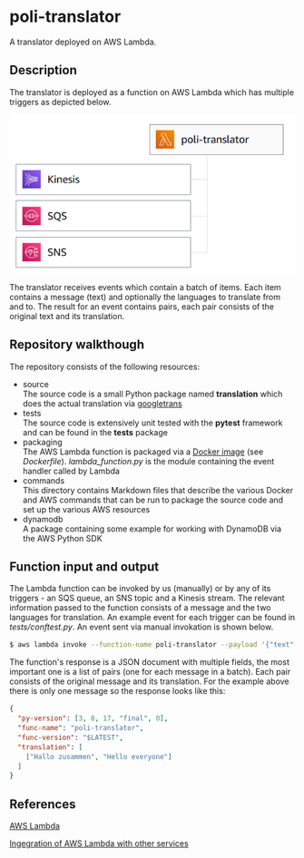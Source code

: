 # poli-translator
A translator deployed on AWS Lambda.  

## Description

The translator is deployed as a function on AWS Lambda which has multiple triggers as depicted below.  

![overview](docs/pics/overview.PNG)  

The translator receives events which contain a batch of items. Each item contains a message (text) and optionally the languages to translate from and to. The result for an event contains pairs, each pair consists of the original text and its translation.  

## Repository walkthough

The repository consists of the following resources:  

* source  
  The source code is a small Python package named **translation** which does the actual translation via [googletrans](https://pypi.org/project/googletrans/)
* tests  
  The source code is extensively unit tested with the **pytest** framework and can be found in the **tests** package
* packaging  
  The AWS Lambda function is packaged via a [Docker image](https://docs.aws.amazon.com/lambda/latest/dg/python-image.html) (see *Dockerfile*). *lambda_function.py* is the module containing the event handler called by Lambda
* commands  
  This directory contains Markdown files that describe the various Docker and AWS commands that can be run to package the source code and set up the various AWS resources
* dynamodb  
  A package containing some example for working with DynamoDB via the AWS Python SDK

## Function input and output

The Lambda function can be invoked by us (manually) or by any of its triggers - an SQS queue, an SNS topic and a Kinesis stream. The relevant information passed to the function consists of a message and the two languages for translation. An example event for each trigger can be found in *tests/conftest.py*. An event sent via manual invokation is shown below.  

```bash
$ aws lambda invoke --function-name poli-translator --payload '{"text": "Hallo zusammen", "from_language": "de", "to_language": "en"}' --cli-binary-format raw-in-base64-out response.json
```

The function's response is a JSON document with multiple fields, the most important one is a list of pairs (one for each message in a batch). Each pair consists of the original message and its translation. For the example above there is only one message so the response looks like this:  

```json
{
  "py-version": [3, 8, 17, "final", 0],
  "func-name": "poli-translator",
  "func-version": "$LATEST",
  "translation": [
    ["Hallo zusammen", "Hello everyone"]
  ]
}
```

## References

[AWS Lambda](https://docs.aws.amazon.com/lambda/latest/dg/welcome.html)  

[Ingegration of AWS Lambda with other services](https://docs.aws.amazon.com/lambda/latest/dg/lambda-services.html)
